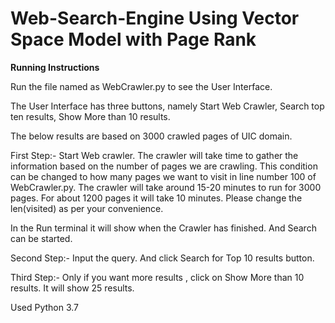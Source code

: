 # Web-Search-Engine Using Vector Space Model with Page Rank

**Running Instructions**

Run the file named as WebCrawler.py to see the User Interface. 

The User Interface has three buttons, namely Start Web Crawler, Search top ten results, Show More than 10 results.

The below results are based on 3000 crawled pages of UIC domain.

First Step:- Start Web crawler. The crawler will take time to gather the information based on the number of pages we are crawling. This condition can be changed to how many pages we want to visit in line number 100 of WebCrawler.py.  The crawler will take around 15-20 minutes to run for 3000 pages. For about 1200 pages it will take 10 minutes. Please change the len(visited) as per your convenience. 

In the Run terminal it will show when the Crawler has finished. And Search can be started.  

Second Step:- Input the query. And click Search for Top 10 results button. 

Third Step:- Only if you want more results , click on Show More than 10 results. It will show 25 results. 

Used Python 3.7 
